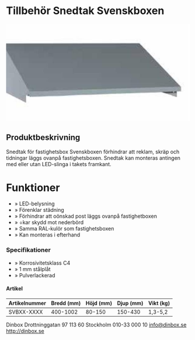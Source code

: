# Tillbehör Snedtak Svenskboxen

![](_page_0_Picture_1.jpeg)

## Produktbeskrivning

Snedtak för fastighetsbox Svenskboxen förhindrar att reklam, skräp och tidningar läggs ovanpå fastighetsboxen. Snedtak kan monteras antingen med eller utan LED-slinga i takets framkant.

# Funktioner

- » LED-belysning
- » Förenklar städning
- » Förhindrar att oönskad post läggs ovanpå fastighetboxen
- » ÷kar skydd mot nederbörd
- » Samma RAL-kulör som fastighetsboxen
- » Kan monteras i efterhand

### Specifikationer

- » Korrosivitetsklass C4
- » 1 mm stålplåt
- » Pulverlackerad

#### Artikel

| Artikelnummer | Bredd (mm) | Höjd (mm) | Djup (mm) | Vikt (kg) |
|---------------|------------|-----------|-----------|-----------|
| SVBXX-XXXX    | 400-1002   | 80-150    | 150-430   | 1,3-5,2   |

Dinbox Drottninggatan 97 113 60 Stockholm 010-33 000 10 info@dinbox.se http://dinbox.se